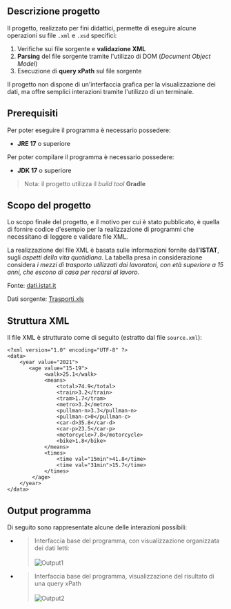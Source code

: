 ## Descrizione progetto
Il progetto, realizzato per fini didattici, permette di eseguire alcune operazioni su file `.xml` e `.xsd` specifici:
1. Verifiche sui file sorgente e **validazione XML**
2. **Parsing** del file sorgente tramite l'utilizzo di DOM (*Document Object Model*)
3. Esecuzione di **query xPath** sul file sorgente

Il progetto non dispone di un'interfaccia grafica per la visualizzazione dei dati, ma
offre semplici interazioni tramite l'utilizzo di un terminale.

## Prerequisiti
Per poter eseguire il programma è necessario possedere:
- **JRE 17** o superiore

Per poter compilare il programma è necessario possedere:
- **JDK 17** o superiore

> Nota: il progetto utilizza il *build tool* **Gradle**

## Scopo del progetto
Lo scopo finale del progetto, e il motivo per cui è stato pubblicato, è quella di fornire codice d'esempio per la realizzazione di programmi
che necessitano di leggere e validare file XML.

La realizzazione del file XML è basata sulle informazioni fornite dall'**ISTAT**, sugli *aspetti della vita quotidiana*. 
La tabella presa in considerazione considera *i mezzi di trasporto utilizzati dai lavoratori, con età superiore a 15 anni, che escono di casa
per recarsi al lavoro*. 

Fonte: [dati.istat.it](http://dati.istat.it)

Dati sorgente:  [Trasporti.xls](https://github.com/cristiancrazy/Sample-XML-Parser/files/10280770/Trasporti.xls)

## Struttura XML
Il file XML è strutturato come di seguito (estratto dal file `source.xml`):
```
<?xml version="1.0" encoding="UTF-8" ?>
<data>
    <year value="2021">
       <age value="15-19">
            <walk>25.1</walk>
            <means>
                <total>74.9</total>
                <train>3.2</train>
                <tram>1.7</tram>
                <metro>3.2</metro>
                <pullman-n>3.3</pullman-n>
                <pullman-c>0</pullman-c>
                <car-d>35.8</car-d>
                <car-p>23.5</car-p>
                <motorcycle>7.8</motorcycle>
                <bike>1.8</bike>
            </means>
            <times>
                <time val="15min">41.8</time>
                <time val="31min">15.7</time>
            </times>
        </age>
    </year>
</data>
```

## Output programma

Di seguito sono rappresentate alcune delle interazioni possibili:
- > Interfaccia base del programma, con visualizzazione organizzata dei dati letti: <br> <br>
  > ![Output1](https://user-images.githubusercontent.com/49765306/208993623-63670709-fd18-4979-a5cb-c360140c9d32.PNG)

- > Interfaccia base del programma, visualizzazione del risultato di una query xPath <br> <br>
  >![Output2](https://user-images.githubusercontent.com/49765306/208993627-c6eb93fd-a1af-4e85-a5f5-5bc0cac420b5.PNG)
